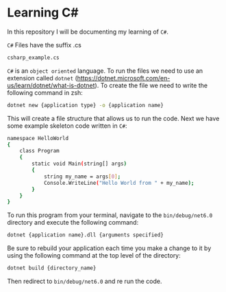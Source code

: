 # Learning C#

In this repository I will be documenting my learning of `C#`.

`C#` Files have the suffix .cs

```sh
csharp_example.cs
```

`C#` is an `object oriented` language. To run the files we need to use an extension called `dotnet` (https://dotnet.microsoft.com/en-us/learn/dotnet/what-is-dotnet). To create the file we need to write the following command in zsh:

```sh
dotnet new {application type} -o {application name}
```

This will create a file structure that allows us to run the code. Next we have some example skeleton code written in `C#`:

```sh
namespace HelloWorld
{
    class Program
    {
        static void Main(string[] args)
        {
            string my_name = args[0];
            Console.WriteLine("Hello World from " + my_name);
        }
    }
}
```

To run this program from your terminal, navigate to the `bin/debug/net6.0` directory and execute the following command:

```sh
dotnet {application name}.dll {arguments specified}
```

Be sure to rebuild your application each time you make a change to it by using the following command at the top level of the directory:

```sh
dotnet build {directory_name}
```

Then redirect to `bin/debug/net6.0` and re run the code.
